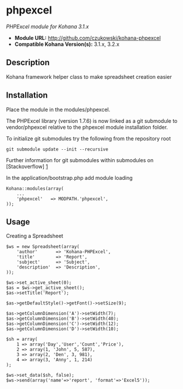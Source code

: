 # phpexcel

*PHPExcel module for Kohana 3.1.x*

- **Module URL:** <http://github.com/czukowski/kohana-phpexcel>
- **Compatible Kohana Version(s):** 3.1.x, 3.2.x

## Description

Kohana framework helper class to make spreadsheet creation easier

## Installation

Place the module in the modules/phpexcel.

The PHPExcel library (version 1.7.6) is now linked as a git submodule to vendor/phpexcel relative to the phpexcel module installation folder.

To initialize git submodules try the following from the repository root

    git submodule update --init --recursive

Further information for git submodules within submodules on [Stackoverflow] [1]

In the application/bootstrap.php add module loading
    
    Kohana::modules(array(
        ...
        'phpexcel'   => MODPATH.'phpexcel',
    ));

## Usage

Creating a Spreadsheet

    $ws = new Spreadsheet(array(
    	'author'       => 'Kohana-PHPExcel',
    	'title'	       => 'Report',
    	'subject'      => 'Subject',
    	'description'  => 'Description',
    ));
    
    $ws->set_active_sheet(0);
    $as = $ws->get_active_sheet();
    $as->setTitle('Report');
    
    $as->getDefaultStyle()->getFont()->setSize(9);
    
    $as->getColumnDimension('A')->setWidth(7);
    $as->getColumnDimension('B')->setWidth(40);
    $as->getColumnDimension('C')->setWidth(12);
    $as->getColumnDimension('D')->setWidth(10);
    
    $sh = array(
    	1 => array('Day','User','Count','Price'),
    	2 => array(1, 'John', 5, 587),
    	3 => array(2, 'Den', 3, 981),
    	4 => array(3, 'Anny', 1, 214)
    );
    
    $ws->set_data($sh, false);
    $ws->send(array('name'=>'report', 'format'=>'Excel5'));


[1]: http://stackoverflow.com/questions/1535524/git-submodule-inside-of-a-submodule        "Stackoverflow"
